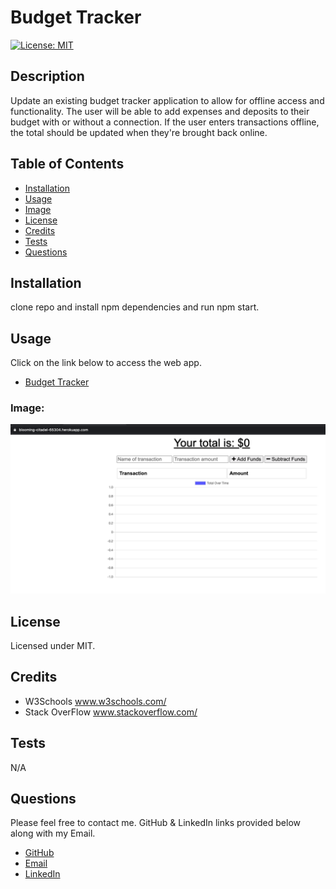 # Budget Tracker
[![License: MIT](https://img.shields.io/badge/License-MIT-yellow.svg)](https://opensource.org/licenses/MIT)
## Description
Update an existing budget tracker application to allow for offline access and functionality. The user will be able to add expenses and deposits to their budget with or without a connection. If the user enters transactions offline, the total should be updated when they're brought back online.
## Table of Contents
* [Installation](#installation)
* [Usage](#usage)
* [Image](#image)
* [License](#license)
* [Credits](#credits)
* [Tests](#tests)
* [Questions](#questions)
## Installation
clone repo and install npm dependencies and run npm start.
## Usage
Click on the link below to access the web app.
* [Budget Tracker](https://blooming-citadel-65304.herokuapp.com/)
### Image:
![](budgetT.png)
## License
Licensed under MIT.
## Credits
* W3Schools www.w3schools.com/  
* Stack OverFlow www.stackoverflow.com/
## Tests
N/A
## Questions
Please feel free to contact me. GitHub & LinkedIn links provided below along with my Email.
* [GitHub](github.com/saul10huerta)
* [Email](saul10huerta@utexas.edu)
* [LinkedIn](https://www.linkedin.com/in/saul10huerta/)